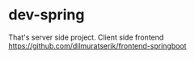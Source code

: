 # dev-spring
That's server side project.
Client side frontend https://github.com/dilmuratserik/frontend-springboot
